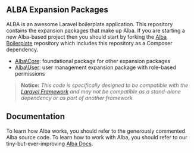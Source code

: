 ## ALBA Expansion Packages

ALBA is an awesome Laravel boilerplate application. This repository contains the expansion packages that make up Alba. If you are starting a new Alba-based project then you should start by forking the [Alba Boilerplate](http://github.com/emersonmedia/Alba-Boilerplate) repository which includes this repository as a Composer dependency.

* [Alba\Core](http://github.com/emersonmedia/Alba/tree/master/src/Alba/Core): foundational package for other expansion packages
* [Alba\User](http://github.com/emersonmedia/Alba/tree/master/src/Alba/User): user management expansion package with role-based permissions

> **Notice:** _This code is specifically designed to be compatible with the [Laravel Framework](http://laravel.com) and may not be compatible as a stand-alone dependency or as part of another framework._

## Documentation

To learn how Alba works, you should refer to the generously commented Alba source code. To learn how to work with Alba, you should refer to our tiny-but-ever-improving [Alba Docs](https://github.com/emersonmedia/alba-docs).
